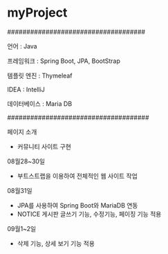 # myProject
####################################

언어 : Java

프레임워크 : Spring Boot, JPA, BootStrap
     
템플릿 엔진 : Thymeleaf

IDEA : IntelliJ

데이터베이스 : Maria DB

#####################################

페이지 소개
- 커뮤니티 사이트 구현

08월28~30일
- 부트스트랩을 이용하여 전체적인 웹 사이트 작업

08월31일
- JPA를 사용하여 Spring Boot와 MariaDB 연동 
- NOTICE 게시판 글쓰기 기능, 수정기능, 페이징 기능 적용

09월1~2일
- 삭제 기능, 상세 보기 기능 적용
